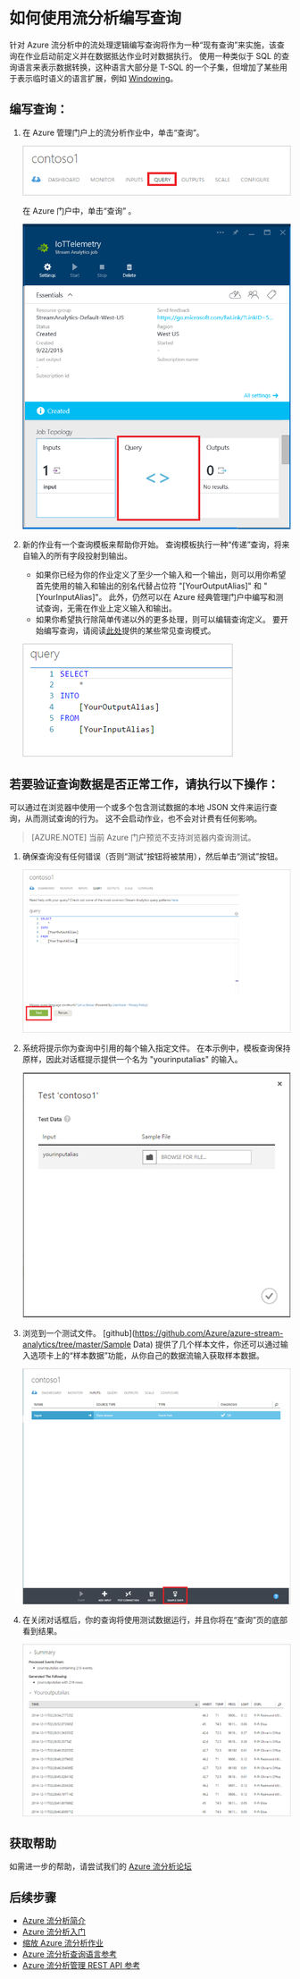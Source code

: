 <properties
    pageTitle="如何使用流分析编写查询 | Azure"
    description="使用流分析编写查询和查询数据 | 学习路径段。"
    keywords="如何编写查询, 查询数据, 编写查询, 正在编写查询"
    documentationcenter=""
    services="stream-analytics"
    author="jeffstokes72"
    manager="jhubbard"
    editor="cgronlun" />
<tags
    ms.assetid="0e9cdadd-0ee0-4bee-b65b-4a06fb863c95"
    ms.service="stream-analytics"
    ms.devlang="na"
    ms.topic="article"
    ms.tgt_pltfrm="na"
    ms.workload="data-services"
    ms.date="03/28/2017"
    wacn.date="05/15/2017"
    ms.author="jeffstok"
    ms.translationtype="Human Translation"
    ms.sourcegitcommit="457fc748a9a2d66d7a2906b988e127b09ee11e18"
    ms.openlocfilehash="4a6d1f4721ee0c2a6c944883b5c295d18ee7a7fd"
    ms.contentlocale="zh-cn"
    ms.lasthandoff="05/05/2017" />

# <a name="how-to-write-queries-in-stream-analytics"></a>如何使用流分析编写查询
针对 Azure 流分析中的流处理逻辑编写查询将作为一种“现有查询”来实施，该查询在作业启动前定义并在数据抵达作业时对数据执行。 使用一种类似于 SQL 的查询语言来表示数据转换，这种语言大部分是 T-SQL 的一个子集，但增加了某些用于表示临时语义的语言扩展，例如 [Windowing](https://msdn.microsoft.com/zh-cn/library/azure/dn835019.aspx)。

## <a name="writing-queries"></a>编写查询：
1. 在 Azure 管理门户上的流分析作业中，单击“查询”。

    ![选择查询](./media/stream-analytics-write-queries/1-stream-analytics-write-queries.png)  

    在 Azure 门户中，单击“查询” 。

    ![选择查询预览](./media/stream-analytics-write-queries/query-preview-portal.png)  
2. 新的作业有一个查询模板来帮助你开始。 查询模板执行一种“传递”查询，将来自输入的所有字段投射到输出。  

    * 如果你已经为你的作业定义了至少一个输入和一个输出，则可以用你希望首先使用的输入和输出的别名代替占位符 "[YourOutputAlias]" 和 "[YourInputAlias]"。 此外，仍然可以在 Azure 经典管理门户中编写和测试查询，无需在作业上定义输入和输出。
    * 如果你希望执行除简单传递以外的更多处理，则可以编辑查询定义。 要开始编写查询，请阅读[此处](/documentation/articles/stream-analytics-stream-analytics-query-patterns/)提供的某些常见查询模式。  

    ![查询数据窗口](./media/stream-analytics-write-queries/2-stream-analytics-write-queries.png)  

## <a name="to-validate-query-data-is-working"></a>若要验证查询数据是否正常工作，请执行以下操作：
可以通过在浏览器中使用一个或多个包含测试数据的本地 JSON 文件来运行查询，从而测试查询的行为。 这不会启动作业，也不会对计费有任何影响。

> [AZURE.NOTE]
> 当前 Azure 门户预览不支持浏览器内查询测试。
> 
> 

1. 确保查询没有任何错误（否则“测试”按钮将被禁用），然后单击“测试”按钮。  

    ![查询数据测试](./media/stream-analytics-write-queries/3-stream-analytics-write-queries.png)  
2. 系统将提示你为查询中引用的每个输入指定文件。 在本示例中，模板查询保持原样，因此对话框提示提供一个名为 "yourinputalias" 的输入。  

    ![测试数据查询](./media/stream-analytics-write-queries/4-stream-analytics-write-queries.png)  
3. 浏览到一个测试文件。 [github](https://github.com/Azure/azure-stream-analytics/tree/master/Sample Data) 提供了几个样本文件，你还可以通过输入选项卡上的“样本数据”功能，从你自己的数据流输入获取样本数据。  

    ![查询输入](./media/stream-analytics-write-queries/5-stream-analytics-write-queries.png)  
4. 在关闭对话框后，你的查询将使用测试数据运行，并且你将在“查询”页的底部看到结果。  

    ![查询摘要](./media/stream-analytics-write-queries/6-stream-analytics-write-queries.png)  

## <a name="get-help"></a>获取帮助
如需进一步的帮助，请尝试我们的 [Azure 流分析论坛](https://social.msdn.microsoft.com/Forums/zh-cn/home?forum=AzureStreamAnalytics)

## <a name="next-steps"></a>后续步骤
* [Azure 流分析简介](/documentation/articles/stream-analytics-introduction/)
* [Azure 流分析入门](/documentation/articles/stream-analytics-get-started/)
* [缩放 Azure 流分析作业](/documentation/articles/stream-analytics-scale-jobs/)
* [Azure 流分析查询语言参考](https://msdn.microsoft.com/zh-cn/library/azure/dn834998.aspx)
* [Azure 流分析管理 REST API 参考](https://msdn.microsoft.com/zh-cn/library/azure/dn835031.aspx)

<!--Update_Description:update meta properties;wording update-->